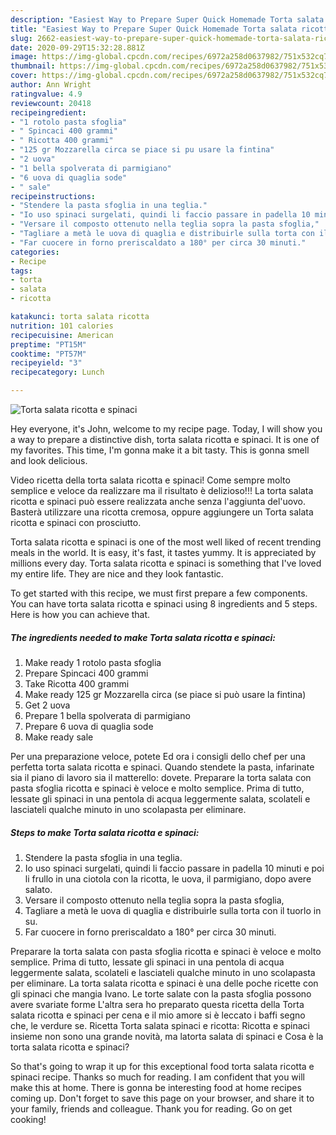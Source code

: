 ```yaml
---
description: "Easiest Way to Prepare Super Quick Homemade Torta salata ricotta e spinaci"
title: "Easiest Way to Prepare Super Quick Homemade Torta salata ricotta e spinaci"
slug: 2662-easiest-way-to-prepare-super-quick-homemade-torta-salata-ricotta-e-spinaci
date: 2020-09-29T15:32:28.881Z
image: https://img-global.cpcdn.com/recipes/6972a258d0637982/751x532cq70/torta-salata-ricotta-e-spinaci-recipe-main-photo.jpg
thumbnail: https://img-global.cpcdn.com/recipes/6972a258d0637982/751x532cq70/torta-salata-ricotta-e-spinaci-recipe-main-photo.jpg
cover: https://img-global.cpcdn.com/recipes/6972a258d0637982/751x532cq70/torta-salata-ricotta-e-spinaci-recipe-main-photo.jpg
author: Ann Wright
ratingvalue: 4.9
reviewcount: 20418
recipeingredient:
- "1 rotolo pasta sfoglia"
- " Spincaci 400 grammi"
- " Ricotta 400 grammi"
- "125 gr Mozzarella circa se piace si pu usare la fintina"
- "2 uova"
- "1 bella spolverata di parmigiano"
- "6 uova di quaglia sode"
- " sale"
recipeinstructions:
- "Stendere la pasta sfoglia in una teglia."
- "Io uso spinaci surgelati, quindi li faccio passare in padella 10 minuti e poi li frullo in una ciotola con la ricotta, le uova, il parmigiano, dopo avere salato."
- "Versare il composto ottenuto nella teglia sopra la pasta sfoglia,"
- "Tagliare a metà le uova di quaglia e distribuirle sulla torta con il tuorlo in su."
- "Far cuocere in forno preriscaldato a 180° per circa 30 minuti."
categories:
- Recipe
tags:
- torta
- salata
- ricotta

katakunci: torta salata ricotta 
nutrition: 101 calories
recipecuisine: American
preptime: "PT15M"
cooktime: "PT57M"
recipeyield: "3"
recipecategory: Lunch

---
```



![Torta salata ricotta e spinaci](https://img-global.cpcdn.com/recipes/6972a258d0637982/751x532cq70/torta-salata-ricotta-e-spinaci-recipe-main-photo.jpg)

Hey everyone, it's John, welcome to my recipe page. Today, I will show you a way to prepare a distinctive dish, torta salata ricotta e spinaci. It is one of my favorites. This time, I'm gonna make it a bit tasty. This is gonna smell and look delicious.

Video ricetta della torta salata ricotta e spinaci! Come sempre molto semplice e veloce da realizzare ma il risultato è delizioso!!! La torta salata ricotta e spinaci può essere realizzata anche senza l&#39;aggiunta del&#39;uovo. Basterà utilizzare una ricotta cremosa, oppure aggiungere un Torta salata ricotta e spinaci con prosciutto.

Torta salata ricotta e spinaci is one of the most well liked of recent trending meals in the world. It is easy, it's fast, it tastes yummy. It is appreciated by millions every day. Torta salata ricotta e spinaci is something that I've loved my entire life. They are nice and they look fantastic.


To get started with this recipe, we must first prepare a few components. You can have torta salata ricotta e spinaci using 8 ingredients and 5 steps. Here is how you can achieve that.

<!--inarticleads1-->

##### The ingredients needed to make Torta salata ricotta e spinaci:

1. Make ready 1 rotolo pasta sfoglia
1. Prepare  Spincaci 400 grammi
1. Take  Ricotta 400 grammi
1. Make ready 125 gr Mozzarella circa (se piace si può usare la fintina)
1. Get 2 uova
1. Prepare 1 bella spolverata di parmigiano
1. Prepare 6 uova di quaglia sode
1. Make ready  sale


Per una preparazione veloce, potete Ed ora i consigli dello chef per una perfetta torta salata ricotta e spinaci. Quando stendete la pasta, infarinate sia il piano di lavoro sia il matterello: dovete. Preparare la torta salata con pasta sfoglia ricotta e spinaci è veloce e molto semplice. Prima di tutto, lessate gli spinaci in una pentola di acqua leggermente salata, scolateli e lasciateli qualche minuto in uno scolapasta per eliminare. 

<!--inarticleads2-->

##### Steps to make Torta salata ricotta e spinaci:

1. Stendere la pasta sfoglia in una teglia.
1. Io uso spinaci surgelati, quindi li faccio passare in padella 10 minuti e poi li frullo in una ciotola con la ricotta, le uova, il parmigiano, dopo avere salato.
1. Versare il composto ottenuto nella teglia sopra la pasta sfoglia,
1. Tagliare a metà le uova di quaglia e distribuirle sulla torta con il tuorlo in su.
1. Far cuocere in forno preriscaldato a 180° per circa 30 minuti.


Preparare la torta salata con pasta sfoglia ricotta e spinaci è veloce e molto semplice. Prima di tutto, lessate gli spinaci in una pentola di acqua leggermente salata, scolateli e lasciateli qualche minuto in uno scolapasta per eliminare. La torta salata ricotta e spinaci è una delle poche ricette con gli spinaci che mangia Ivano. Le torte salate con la pasta sfoglia possono avere svariate forme L&#39;altra sera ho preparato questa ricetta della Torta salata ricotta e spinaci per cena e il mio amore si è leccato i baffi segno che, le verdure se. Ricetta Torta salata spinaci e ricotta: Ricotta e spinaci insieme non sono una grande novità, ma latorta salata di spinaci e Cosa è la torta salata ricotta e spinaci? 

So that's going to wrap it up for this exceptional food torta salata ricotta e spinaci recipe. Thanks so much for reading. I am confident that you will make this at home. There is gonna be interesting food at home recipes coming up. Don't forget to save this page on your browser, and share it to your family, friends and colleague. Thank you for reading. Go on get cooking!
